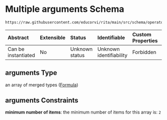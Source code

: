 # Multiple arguments Schema

```txt
https://raw.githubusercontent.com/educorvi/rita/main/src/schema/operator.json#/oneOf/0/properties/arguments
```

| Abstract            | Extensible | Status         | Identifiable            | Custom Properties | Additional Properties | Access Restrictions | Defined In                                                               |
| :------------------ | :--------- | :------------- | :---------------------- | :---------------- | :-------------------- | :------------------ | :----------------------------------------------------------------------- |
| Can be instantiated | No         | Unknown status | Unknown identifiability | Forbidden         | Allowed               | none                | [operator.json\*](../../src/schema/operator.json 'open original schema') |

## arguments Type

an array of merged types ([Formula](formula.md))

## arguments Constraints

**minimum number of items**: the minimum number of items for this array is: `2`
